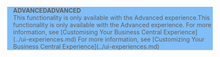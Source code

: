 <blockquote STYLE="background: #81BEF7;border-left:None"><span data-ttu-id="be599-101"><b>ADVANCED</b></span><span class="sxs-lookup"><span data-stu-id="be599-101"><b>ADVANCED</b></span></span><br /><span data-ttu-id="be599-102">This functionality is only available with the Advanced experience.</span><span class="sxs-lookup"><span data-stu-id="be599-102">This functionality is only available with the Advanced experience.</span></span> <span data-ttu-id="be599-103">For more information, see [Customising Your Business Central Experience](../ui-experiences.md) </span><span class="sxs-lookup"><span data-stu-id="be599-103">For more information, see [Customizing Your Business Central Experience](../ui-experiences.md) </span></span></blockquote>
